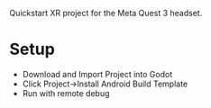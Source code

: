 Quickstart XR project for the Meta Quest 3 headset.

# Setup
- Download and Import Project into Godot
- Click Project->Install Android Build Template
- Run with remote debug
